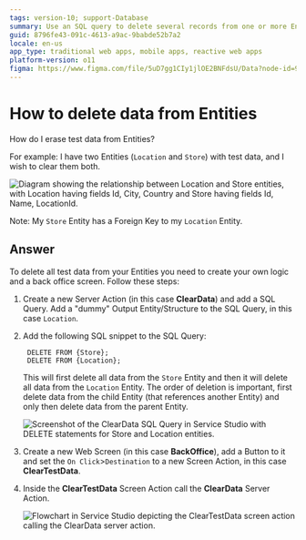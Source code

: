 ```yaml
---
tags: version-10; support-Database
summary: Use an SQL query to delete several records from one or more Entities.
guid: 8796fe43-091c-4613-a9ac-9babde52b7a2
locale: en-us
app_type: traditional web apps, mobile apps, reactive web apps
platform-version: o11
figma: https://www.figma.com/file/5uD7gg1CIy1jlOE2BNFdsU/Data?node-id=942:233
---
```


# How to delete data from Entities

How do I erase test data from Entities? 

For example: I have two Entities (`Location` and `Store`) with test data, and I wish to clear them both. 

![Diagram showing the relationship between Location and Store entities, with Location having fields Id, City, Country and Store having fields Id, Name, LocationId.](images/sqldelete-00.png "Entity Relationship Diagram")

Note: My `Store` Entity has a Foreign Key to my `Location` Entity.

## Answer

To delete all test data from your Entities you need to create your own logic and a back office screen. Follow these steps:

1. Create a new Server Action (in this case **ClearData**) and add a SQL Query. Add a "dummy" Output Entity/Structure to the SQL Query, in this case `Location`.

1. Add the following SQL snippet to the SQL Query:

        DELETE FROM {Store};
        DELETE FROM {Location};

    This will first delete all data from the `Store` Entity and then it will delete all data from the `Location` Entity. The order of deletion is important, first delete data from the child Entity (that references another Entity) and only then delete data from the parent Entity.
    
    ![Screenshot of the ClearData SQL Query in Service Studio with DELETE statements for Store and Location entities.](images/sqldelete-01.png "SQL Query in Service Studio")

1. Create a new Web Screen (in this case **BackOffice**), add a Button to it and set the `On Click`>`Destination` to a new Screen Action, in this case **ClearTestData**.

1. Inside the **ClearTestData** Screen Action call the **ClearData** Server Action.

    ![Flowchart in Service Studio depicting the ClearTestData screen action calling the ClearData server action.](images/sqldelete-02.png "ClearTestData Screen Action Flow")
    
    
